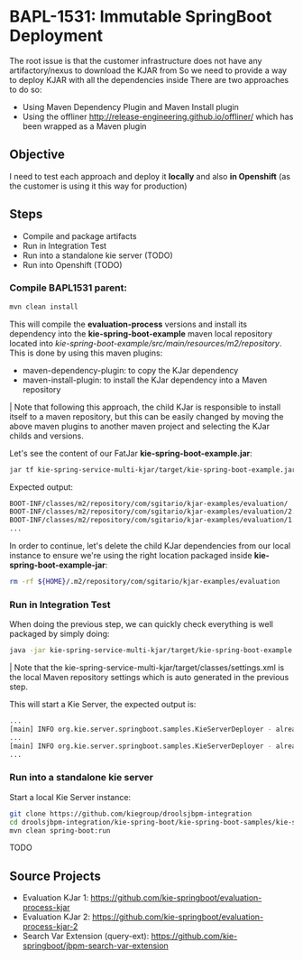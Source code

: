 # BAPL-1531: Immutable SpringBoot Deployment

The root issue is that the customer infrastructure does not have any artifactory/nexus to download the KJAR from
So we need to provide a way to deploy KJAR with all the dependencies inside
There are two approaches to do so:
- Using Maven Dependency Plugin and Maven Install plugin
- Using the offliner http://release-engineering.github.io/offliner/ which has been wrapped as a Maven plugin

## Objective

I need to test each approach and deploy it **locally** and also **in Openshift** (as the customer is using it this way for production)


## Steps 

- Compile and package artifacts
- Run in Integration Test
- Run into a standalone kie server (TODO)
- Run into Openshift (TODO)

### Compile BAPL1531 parent:

```sh
mvn clean install
```

This will compile the **evaluation-process** versions and install its dependency into the **kie-spring-boot-example** maven local repository located into _kie-spring-boot-example/src/main/resources/m2/repository_. This is done by using this maven plugins:

- maven-dependency-plugin: to copy the KJar dependency
- maven-install-plugin: to install the KJar dependency into a Maven repository

| Note that following this approach, the child KJar is responsible to install itself to a maven repository, but this can be easily changed by moving the above maven plugins to another maven project and selecting the KJar childs and versions.  

Let's see the content of our FatJar **kie-spring-boot-example.jar**:

```sh
jar tf kie-spring-service-multi-kjar/target/kie-spring-boot-example.jar | grep evaluation
```

Expected output:

```sh
BOOT-INF/classes/m2/repository/com/sgitario/kjar-examples/evaluation/
BOOT-INF/classes/m2/repository/com/sgitario/kjar-examples/evaluation/2.0-SNAPSHOT/
BOOT-INF/classes/m2/repository/com/sgitario/kjar-examples/evaluation/1.0-SNAPSHOT/
...
```

In order to continue, let's delete the child KJar dependencies from our local instance to ensure we're using the right location packaged inside **kie-spring-boot-example-jar**:

```sh
rm -rf ${HOME}/.m2/repository/com/sgitario/kjar-examples/evaluation
```

### Run in Integration Test

When doing the previous step, we can quickly check everything is well packaged by simply doing:

```sh
java -jar kie-spring-service-multi-kjar/target/kie-spring-boot-example.jar -Dkie.maven.settings.custom=kie-spring-service-multi-kjar/target/classes/settings.xml
```

| Note that the kie-spring-service-multi-kjar/target/classes/settings.xml is the local Maven repository settings which is auto generated in the previous step.

This will start a Kie Server, the expected output is:

```sh
...
[main] INFO org.kie.server.springboot.samples.KieServerDeployer - already deployed KieContainerResource [containerId=evaluation-kjar-2_0-SNAPSHOT, releaseId=com.sgitario.kjar-examples:evaluation:2.0-SNAPSHOT, resolvedReleaseId=com.sgitario.kjar-examples:evaluation:2.0-SNAPSHOT, status=STARTED]
...
[main] INFO org.kie.server.springboot.samples.KieServerDeployer - already deployed KieContainerResource [containerId=evaluation-kjar-1_0-SNAPSHOT, releaseId=com.sgitario.kjar-examples:evaluation:1.0-SNAPSHOT, resolvedReleaseId=com.sgitario.kjar-examples:evaluation:1.0-SNAPSHOT, status=STARTED]
...
```

### Run into a standalone kie server

Start a local Kie Server instance:

```sh
git clone https://github.com/kiegroup/droolsjbpm-integration
cd droolsjbpm-integration/kie-spring-boot/kie-spring-boot-samples/kie-server-spring-boot-sample
mvn clean spring-boot:run
```

TODO 

## Source Projects

- Evaluation KJar 1: https://github.com/kie-springboot/evaluation-process-kjar
- Evaluation KJar 2: https://github.com/kie-springboot/evaluation-process-kjar-2
- Search Var Extension (query-ext): https://github.com/kie-springboot/jbpm-search-var-extension
